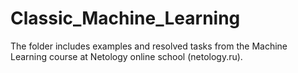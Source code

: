 # Classic_Machine_Learning
The folder includes examples and resolved tasks from the Machine Learning course at Netology online school (netology.ru).
